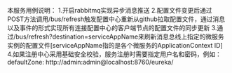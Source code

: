 本服务用例说明：
1.开启rabbitmq实现异步消息推送
2.配置文件变更后通过POST方法调用/bus/refresh触发配置中心重新从github拉取配置文件，通过消息以及事件的形式实现所有连接配置中心的客户端节点的配置文件的同步更新
3.通过/bus/refresh?destination=serviceAppName来刷新消息总线上指定的微服务实例的配置文件[serviceAppName指的是各个微服务的ApplicationContext ID]
4.如果注册中心采用基础安全校验，服务注册时需要指定用户名和密码，例如：defaultZone: http://admin:admin@localhost:8760/eureka/